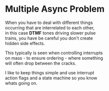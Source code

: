 
# Multiple Async Problem

When you have to deal with different things <br>
occurring that are interrelated to each other, <br>
in this case **DTMF** tones driving slower pulse <br>
trains, you have be careful you don't create <br>
hidden side effects.


This typically is seen when controlling interrupts <br>
on mass - to ensure ordering - where something <br>
will often drop between the cracks.

I like to keep things simple and use interrupt <br>
action flags and a state machine so you know <br>
whats going on.

<br>
